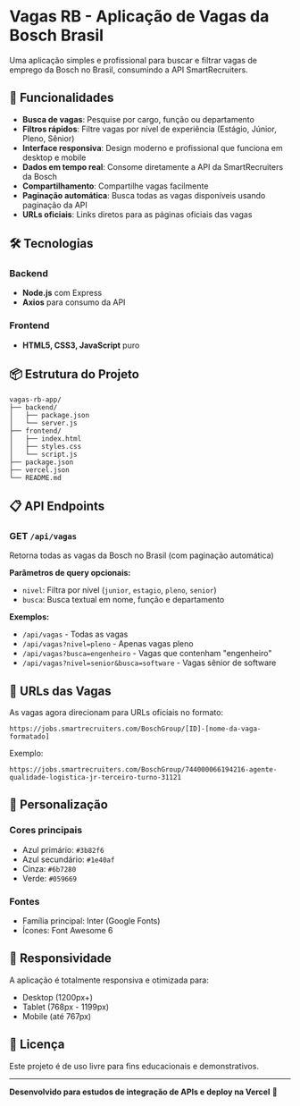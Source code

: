 # Vagas RB - Aplicação de Vagas da Bosch Brasil

Uma aplicação simples e profissional para buscar e filtrar vagas de emprego da Bosch no Brasil, consumindo a API SmartRecruiters.

## 🚀 Funcionalidades

- **Busca de vagas**: Pesquise por cargo, função ou departamento
- **Filtros rápidos**: Filtre vagas por nível de experiência (Estágio, Júnior, Pleno, Sênior)
- **Interface responsiva**: Design moderno e profissional que funciona em desktop e mobile
- **Dados em tempo real**: Consome diretamente a API da SmartRecruiters da Bosch
- **Compartilhamento**: Compartilhe vagas facilmente
- **Paginação automática**: Busca todas as vagas disponíveis usando paginação da API
- **URLs oficiais**: Links diretos para as páginas oficiais das vagas

## 🛠️ Tecnologias

### Backend
- **Node.js** com Express
- **Axios** para consumo da API

### Frontend
- **HTML5, CSS3, JavaScript** puro

## 📦 Estrutura do Projeto

```
vagas-rb-app/
├── backend/
│   ├── package.json
│   └── server.js
├── frontend/
│   ├── index.html
│   ├── styles.css
│   └── script.js
├── package.json
├── vercel.json
└── README.md
```

## 📋 API Endpoints

### GET `/api/vagas`
Retorna todas as vagas da Bosch no Brasil (com paginação automática)

**Parâmetros de query opcionais:**
- `nivel`: Filtra por nível (`junior`, `estagio`, `pleno`, `senior`)
- `busca`: Busca textual em nome, função e departamento

**Exemplos:**
- `/api/vagas` - Todas as vagas
- `/api/vagas?nivel=pleno` - Apenas vagas pleno
- `/api/vagas?busca=engenheiro` - Vagas que contenham "engenheiro"
- `/api/vagas?nivel=senior&busca=software` - Vagas sênior de software

## 🔗 URLs das Vagas

As vagas agora direcionam para URLs oficiais no formato:
```
https://jobs.smartrecruiters.com/BoschGroup/[ID]-[nome-da-vaga-formatado]
```

Exemplo:
```
https://jobs.smartrecruiters.com/BoschGroup/744000066194216-agente-qualidade-logistica-jr-terceiro-turno-31121
```

## 🎨 Personalização

### Cores principais
- Azul primário: `#3b82f6`
- Azul secundário: `#1e40af`
- Cinza: `#6b7280`
- Verde: `#059669`

### Fontes
- Família principal: Inter (Google Fonts)
- Ícones: Font Awesome 6

## 📱 Responsividade

A aplicação é totalmente responsiva e otimizada para:
- Desktop (1200px+)
- Tablet (768px - 1199px)
- Mobile (até 767px)

## 📄 Licença

Este projeto é de uso livre para fins educacionais e demonstrativos.

---

**Desenvolvido para estudos de integração de APIs e deploy na Vercel** 🚀

